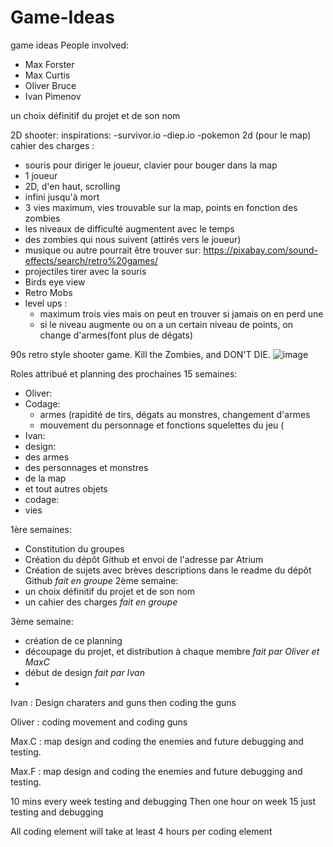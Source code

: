 # Game-Ideas
game ideas
People involved:
- Max Forster
- Max Curtis
- Oliver Bruce
- Ivan Pimenov

un choix définitif du projet et de son nom

2D shooter:
 inspirations: -survivor.io
               -diep.io
               -pokemon 2d (pour le map)
cahier des charges :

   - souris pour diriger le joueur, clavier pour bouger dans la map
   - 1 joueur
   - 2D, d'en haut, scrolling
   - infini jusqu'à mort
   - 3 vies maximum, vies trouvable sur la map, points en fonction des zombies
   - les niveaux de difficulté augmentent avec le temps
   - des zombies qui nous suivent (attirés vers le joueur)
   - musique ou autre pourrait être trouver sur: https://pixabay.com/sound-effects/search/retro%20games/
   - projectiles tirer avec la souris
   - Birds eye view
   - Retro Mobs
   - level ups : 
     - maximum trois vies mais on peut en trouver si jamais on en perd une
     - si le niveau augmente ou on a un certain niveau de points, on change d'armes(font plus de dégats)
   

90s retro style shooter game. Kill the Zombies, and DON'T DIE.
![image](https://user-images.githubusercontent.com/119675128/206715444-8d9cd839-d707-4ca4-9391-2c2f1ded3694.png)

Roles attribué et planning des prochaines 15 semaines:
- Oliver:
 - Codage:
   - armes (rapidité de tirs, dégats au monstres, changement d'armes
   - mouvement du personnage et fonctions squelettes du jeu ( 
- Ivan:
 - design:
  - des armes
  - des personnages et monstres
  - de la map
  - et tout autres objets
 - codage:
  - vies

1ère semaines:
 - Constitution du groupes
 - Création du dépôt Github et envoi de l'adresse par Atrium
 - Création de sujets avec brèves descriptions dans le readme du dépôt Github
 *fait en groupe*
2ème semaine:
 - un choix définitif du projet et de son nom
 - un cahier des charges
 *fait en groupe*
 
3ème semaine:
 - création de ce planning
 - découpage du projet, et distribution à chaque membre *fait par Oliver et MaxC*
 - début de design *fait par Ivan*
 - 
Ivan : Design charaters and guns then coding the guns

Oliver : coding movement and coding guns

Max.C :  map design and coding the enemies and future debugging and testing.

Max.F : map design and coding the enemies and future debugging and testing.

10 mins every week testing and debugging
Then one hour on week 15 just testing and debugging

All coding element will take at least 4 hours per coding element
